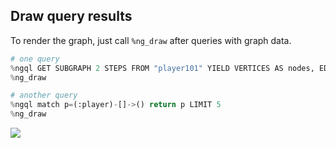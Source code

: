 
## Draw query results

To render the graph, just call `%ng_draw` after queries with graph data.

```python
# one query
%ngql GET SUBGRAPH 2 STEPS FROM "player101" YIELD VERTICES AS nodes, EDGES AS relationships;
%ng_draw

# another query
%ngql match p=(:player)-[]->() return p LIMIT 5
%ng_draw
```

![](https://github.com/wey-gu/jupyter_nebulagraph/assets/1651790/b3d9ca07-2eb1-45ae-949b-543f58a57760)
